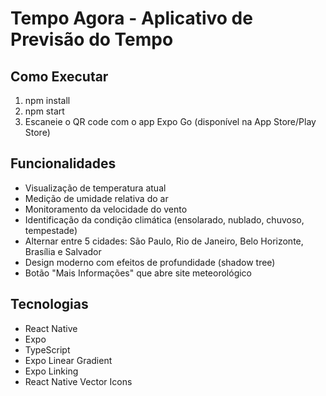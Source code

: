 # Tempo Agora - Aplicativo de Previsão do Tempo

## Como Executar
1. npm install
2. npm start
3. Escaneie o QR code com o app Expo Go (disponível na App Store/Play Store)

## Funcionalidades
- Visualização de temperatura atual
- Medição de umidade relativa do ar
- Monitoramento da velocidade do vento
- Identificação da condição climática (ensolarado, nublado, chuvoso, tempestade)
- Alternar entre 5 cidades: São Paulo, Rio de Janeiro, Belo Horizonte, Brasília e Salvador
- Design moderno com efeitos de profundidade (shadow tree)
- Botão "Mais Informações" que abre site meteorológico

## Tecnologias
- React Native
- Expo
- TypeScript
- Expo Linear Gradient
- Expo Linking
- React Native Vector Icons
